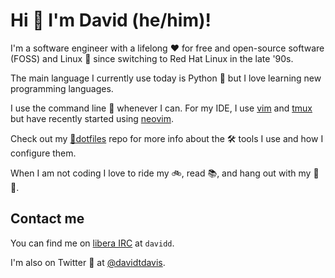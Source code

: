 # Hi 👋 I'm David (he/him)!

I'm a software engineer with a lifelong ❤️ for free and open-source software (FOSS) and Linux 🐧
since switching to Red Hat Linux in the late '90s.

The main language I currently use today is Python 🐍 but I love learning new programming languages.

I use the command line 🚀 whenever I can. For my IDE, I use [vim](https://www.vim.org/) and 
[tmux](https://github.com/tmux/tmux) but have recently started using [neovim](https://neovim.io/).

Check out my [📁dotfiles](https://github.com/daviddavis/dotfiles) repo
for more info about the 🛠️ tools I use and how I configure them.

When I am not coding I love to ride my 🚲, read 📚, and hang out with my 🐶🐶.

## Contact me

You can find me on [libera IRC](https://libera.chat/) at `davidd`.

I'm also on Twitter 🐤 at [@davidtdavis](https://twitter.com/davidtdavis).
